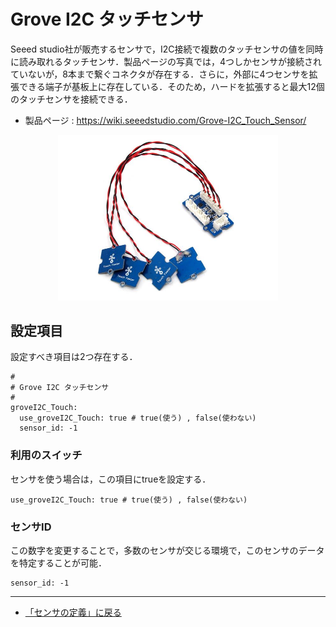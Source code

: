 # Grove I2C タッチセンサ

Seeed studio社が販売するセンサで，I2C接続で複数のタッチセンサの値を同時に読み取れるタッチセンサ．製品ページの写真では，4つしかセンサが接続されていないが，8本まで繋ぐコネクタが存在する．さらに，外部に4つセンサを拡張できる端子が基板上に存在している．そのため，ハードを拡張すると最大12個のタッチセンサを接続できる．

- 製品ページ : https://wiki.seeedstudio.com/Grove-I2C_Touch_Sensor/


<div style="text-align: center;">
<img src="../../images/Grove-I2C-Touch-Sensor.jpg" width="70%">
</div>


## 設定項目
設定すべき項目は2つ存在する．

```
#
# Grove I2C タッチセンサ
#
groveI2C_Touch:
  use_groveI2C_Touch: true # true(使う) , false(使わない)
  sensor_id: -1
```

### 利用のスイッチ
センサを使う場合は，この項目にtrueを設定する．
```
use_groveI2C_Touch: true # true(使う) , false(使わない)
```


### センサID
この数字を変更することで，多数のセンサが交じる環境で，このセンサのデータを特定することが可能．
```
sensor_id: -1
```

***

- [「センサの定義」に戻る](../SensorDefinition.md)

